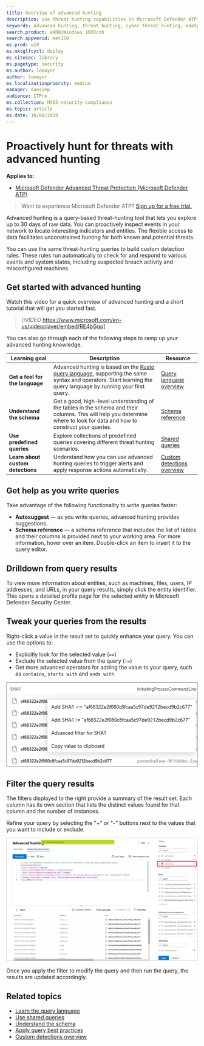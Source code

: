 ```yaml
---
title: Overview of advanced hunting
description: Use threat hunting capabilities in Microsoft Defender ATP to build queries that find threats and weaknesses in your network
keywords: advanced hunting, threat hunting, cyber threat hunting, mdatp, windows defender atp, wdatp search, query, telemetry, custom detections, schema, kusto
search.product: eADQiWindows 10XVcnh
search.appverid: met150
ms.prod: w10
ms.mktglfcycl: deploy
ms.sitesec: library
ms.pagetype: security
ms.author: lomayor
author: lomayor
ms.localizationpriority: medium
manager: dansimp
audience: ITPro
ms.collection: M365-security-compliance 
ms.topic: article
ms.date: 10/08/2019
---
```


# Proactively hunt for threats with advanced hunting
**Applies to:**
- [Microsoft Defender Advanced Threat Protection (Microsoft Defender ATP)](https://go.microsoft.com/fwlink/p/?linkid=2069559)

>Want to experience Microsoft Defender ATP? [Sign up for a free trial.](https://www.microsoft.com/microsoft-365/windows/microsoft-defender-atp?ocid=docs-wdatp-advancedhunting-abovefoldlink)

Advanced hunting is a query-based threat-hunting tool that lets you explore up to 30 days of raw data. You can proactively inspect events in your network to locate interesting indicators and entities. The flexible access to data facilitates unconstrained hunting for both known and potential threats.

You can use the same threat-hunting queries to build custom detection rules. These rules run automatically to check for and respond to various events and system states, including suspected breach activity and misconfigured machines.

## Get started with advanced hunting
Watch this video for a quick overview of advanced hunting and a short tutorial that will get you started fast.
<p></p>

> [!VIDEO https://www.microsoft.com/en-us/videoplayer/embed/RE4bGqo]

You can also go through each of the following steps to ramp up your advanced hunting knowledge.

| Learning goal | Description | Resource |
|--|--|--|
| **Get a feel for the language** | Advanced hunting is based on the [Kusto query language](https://docs.microsoft.com/azure/kusto/query/), supporting the same syntax and operators. Start learning the query language by running your first query. | [Query language overview](advanced-hunting-query-language.md) |
| **Understand the schema** | Get a good, high-level understanding of the tables in the schema and their columns. This will help you determine where to look for data and how to construct your queries. | [Schema reference](advanced-hunting-schema-reference.md) |
| **Use predefined queries** | Explore collections of predefined queries covering different threat hunting scenarios. | [Shared queries](advanced-hunting-shared-queries.md) |
| **Learn about custom detections** | Understand how you can use advanced hunting queries to trigger alerts and apply response actions automatically. | [Custom detections overview](overview-custom-detections.md) |  

## Get help as you write queries
Take advantage of the following functionality to write queries faster:
- **Autosuggest** — as you write queries, advanced hunting provides suggestions. 
- **Schema reference** — a schema reference that includes the list of tables and their columns is provided next to your working area. For more information, hover over an item. Double-click an item to insert it to the query editor.

## Drilldown from query results
To view more information about entities, such as machines, files, users, IP addresses, and URLs, in your query results, simply click the entity identifier. This opens a detailed profile page for the selected entity in Microsoft Defender Security Center.

## Tweak your queries from the results
Right-click a value in the result set to quickly enhance your query. You can use the options to:

- Explicitly look for the selected value (`==`)
- Exclude the selected value from the query (`!=`)
- Get more advanced operators for adding the value to your query, such as `contains`, `starts with` and `ends with` 

![Image of Microsoft Defender ATP advanced hunting result set](images/atp-advanced-hunting-results-filter.png)

## Filter the query results
The filters displayed to the right provide a summary of the result set. Each column has its own section that lists the distinct values found for that column and the number of instances.

Refine your query by selecting the "+" or "-" buttons next to the values that you want to include or exclude.

![Image of advanced hunting filter](images/atp-filter-advanced-hunting.png)

Once you apply the filter to modify the query and then run the query, the results are updated accordingly.

## Related topics
- [Learn the query language](advanced-hunting-query-language.md)
- [Use shared queries](advanced-hunting-shared-queries.md)
- [Understand the schema](advanced-hunting-schema-reference.md)
- [Apply query best practices](advanced-hunting-best-practices.md)
- [Custom detections overview](overview-custom-detections.md)